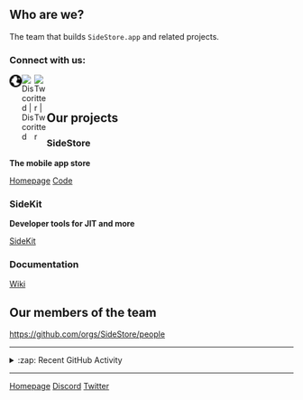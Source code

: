 <!-- 
Docs: How to use GitHub README and actions to auto-generate embedded content.
https://github.com/anuraghazra/github-readme-stats
https://www.youtube.com/watch?v=n6d4KHSKqGk
https://github.com/rahuldkjain/github-profile-readme-generator
 -->

## Who are we?

The team that builds `SideStore.app` and related projects.

### Connect with us:

<!--
[![Website](https://img.shields.io/website?label=sidestore.io&style=for-the-badge&url=https://sidestore.io)](https://sidestore.io)
[![Twitter Follow](https://img.shields.io/twitter/follow/sidestore_io?color=1DA1F2&logo=twitter&style=for-the-badge)](https://twitter.com/intent/follow?original_referer=https%3A%2F%2Fgithub.com%2Fsidestore&screen_name=sidestore)
[![GitHub Followers](https://img.shields.io/github/followers/sidestore?style=for-the-badge)]()
[![GitHub Sponsors](https://img.shields.io/github/sponsors/sidestore?style=for-the-badge
)]() 
-->

[<img align="left" alt="sidestore.io" width="22px" src="https://raw.githubusercontent.com/iconic/open-iconic/master/svg/globe.svg" />][website]
[<img align="left" alt="Discord | Discord" width="22px" src="https://cdn.jsdelivr.net/npm/simple-icons@v3/icons/discord.svg" />][discord]
[<img align="left" alt="Twitter | Twitter" width="22px" src="https://cdn.jsdelivr.net/npm/simple-icons@v3/icons/twitter.svg" />][twitter]

<br />
<br />

## Our projects

### SideStore

__The mobile app store__

[Homepage][website]
[Code][git.sidestore]

### SideKit

__Developer tools for JIT and more__

[SideKit][git.sidekit]

### Documentation

[Wiki][wiki]

## Our members of the team

https://github.com/orgs/SideStore/people

---

<details>
  <summary>:zap: Recent GitHub Activity</summary>

<!--START_SECTION:activity-->
1. 🗣 Commented on [#1046](https://github.com/SideStore/SideStore/issues/1046) in [SideStore/SideStore](https://github.com/SideStore/SideStore)
2. ❗️ Opened issue [#1079](https://github.com/SideStore/SideStore/issues/1079) in [SideStore/SideStore](https://github.com/SideStore/SideStore)
3. 🗣 Commented on [#1078](https://github.com/SideStore/SideStore/issues/1078) in [SideStore/SideStore](https://github.com/SideStore/SideStore)
4. 🗣 Commented on [#1078](https://github.com/SideStore/SideStore/issues/1078) in [SideStore/SideStore](https://github.com/SideStore/SideStore)
5. 💪 Opened PR [#1078](https://github.com/SideStore/SideStore/pull/1078) in [SideStore/SideStore](https://github.com/SideStore/SideStore)
6. 🗣 Commented on [#1075](https://github.com/SideStore/SideStore/issues/1075) in [SideStore/SideStore](https://github.com/SideStore/SideStore)
7. 🗣 Commented on [#1075](https://github.com/SideStore/SideStore/issues/1075) in [SideStore/SideStore](https://github.com/SideStore/SideStore)
8. 💪 Opened PR [#159](https://github.com/SideStore/SideStore-Docs/pull/159) in [SideStore/SideStore-Docs](https://github.com/SideStore/SideStore-Docs)
9. 🗣 Commented on [#233](https://github.com/SideStore/SideStore/issues/233) in [SideStore/SideStore](https://github.com/SideStore/SideStore)
10. 🗣 Commented on [#233](https://github.com/SideStore/SideStore/issues/233) in [SideStore/SideStore](https://github.com/SideStore/SideStore)
11. 🗣 Commented on [#1023](https://github.com/SideStore/SideStore/issues/1023) in [SideStore/SideStore](https://github.com/SideStore/SideStore)
12. 🗣 Commented on [#1075](https://github.com/SideStore/SideStore/issues/1075) in [SideStore/SideStore](https://github.com/SideStore/SideStore)
13. 🗣 Commented on [#1075](https://github.com/SideStore/SideStore/issues/1075) in [SideStore/SideStore](https://github.com/SideStore/SideStore)
14. ❗️ Opened issue [#1075](https://github.com/SideStore/SideStore/issues/1075) in [SideStore/SideStore](https://github.com/SideStore/SideStore)
15. 🗣 Commented on [#907](https://github.com/SideStore/SideStore/issues/907) in [SideStore/SideStore](https://github.com/SideStore/SideStore)
16. ❗️ Closed issue [#991](https://github.com/SideStore/SideStore/issues/991) in [SideStore/SideStore](https://github.com/SideStore/SideStore)
17. ❗️ Closed issue [#1006](https://github.com/SideStore/SideStore/issues/1006) in [SideStore/SideStore](https://github.com/SideStore/SideStore)
18. ❗️ Closed issue [#1000](https://github.com/SideStore/SideStore/issues/1000) in [SideStore/SideStore](https://github.com/SideStore/SideStore)
19. ❗️ Closed issue [#1042](https://github.com/SideStore/SideStore/issues/1042) in [SideStore/SideStore](https://github.com/SideStore/SideStore)
20. ❗️ Closed issue [#1023](https://github.com/SideStore/SideStore/issues/1023) in [SideStore/SideStore](https://github.com/SideStore/SideStore)
<!--END_SECTION:activity-->

</details>

---

[Homepage][patreon] [Discord][discord] [Twitter][twitter]

<!--
- [Patreon][patreon]
- [OpenCollective][opencollective]
- [YouTube][youtube]
-->

[website]: https://sidestore.io
[wiki]: https://wiki.sidestore.io
[twitter]: https://twitter.com/sidestore_io
[discord]: https://discord.gg/sidestore-949183273383395328
[youtube]: https://youtube.com/TODO
[patreon]: https://www.patreon.com/SideStore
[opencollective]: https://opencollective.com/TODO
[git.sidestore]: https://github.com/SideStore/SideStore/
[git.sidekit]: https://github.com/SideStore/SideKit

